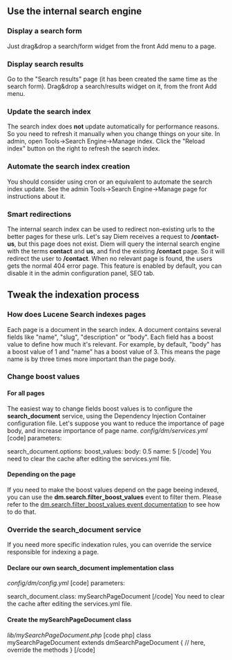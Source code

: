 ## Use the internal search engine

### Display a search form

Just drag&drop a search/form widget from the front Add menu to a page.

### Display search results

Go to the "Search results" page (it has been created the same time as the search form). Drag&drop a search/results widget on it, from the front Add menu.

### Update the search index

The search index does **not** update automatically for performance reasons. So you need to refresh it manually when you change things on your site.
In admin, open Tools->Search Engine->Manage index. Click the "Reload index" button on the right to refresh the search index.

### Automate the search index creation
You should consider using cron or an equivalent to automate the search index update. See the admin Tools->Search Engine->Manage page for instructions about it.

### Smart redirections
The internal search index can be used to redirect non-existing urls to the better pages for these urls. Let's say Diem receives a request to **/contact-us**, but this page does not exist. Diem will query the internal search engine with the terms **contact** and **us**, and find the existing **/contact** page. So it will redirect the user to **/contact**. When no relevant page is found, the users gets the normal 404 error page.
This feature is enabled by default, you can disable it in the admin configuration panel, SEO tab.

## Tweak the indexation process

### How does Lucene Search indexes pages
Each page is a document in the search index. A document contains several fields like "name", "slug", "description" or "body".
Each field has a boost value to define how much it's relevant. For example, by default, "body" has a boost value of 1 and "name" has a boost value of 3. This means the page name is by three times more important than the page body.

### Change boost values
#### For all pages
The easiest way to change fields boost values is to configure the **search_document** service, using the Dependency Injection Container configuration file.
Let's suppose you want to reduce the importance of page body, and increase importance of page name.
*config/dm/services.yml*
[code]
parameters:

  search_document.options:
    boost_values:
      body:       0.5
      name:       5
[/code]
You need to clear the cache after editing the services.yml file.

#### Depending on the page
If you need to make the boost values depend on the page beeing indexed, you can use the **dm.search.filter_boost_values** event to filter them.
Please refer to the [dm.search.filter_boost_values event documentation](page:30#events-list:core-events:dm-search-filter_boost_values) to see how to do that.

### Override the search_document service
If you need more specific indexation rules, you can override the service responsible for indexing a page.

#### Declare our own search_document implementation class
*config/dm/config.yml*
[code]
parameters:

  search_document.class:      mySearchPageDocument
[/code]
You need to clear the cache after editing the services.yml file.
#### Create the mySearchPageDocument class
*lib/mySearchPageDocument.php*
[code php]
class mySearchPageDocument extends dmSearchPageDocument
{
  // here, override the methods
}
[/code]